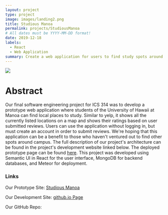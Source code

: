 ```yaml
---
layout: project
type: project
image: images/landing2.png
title: Studious Manoa
permalink: projects/StudiousManoa
# All dates must be YYYY-MM-DD format!
date: 2019-12-18
labels:
  - React
  - Web Application
summary: Create a web application for users to find study spots around UH Manoa.
---
```

<a href="https://studious-manoa.github.io/"><img class="ui image" src="../images/homepg.png"></a>

<h1>Abstract</h1>
Our final software engineering project for ICS 314 was to develop a prototype web application where students of the University of Hawaii at Manoa can find local places to study. Similar to yelp, it shows all the currently listed locations on a map and shows their ratings based on user submitted reviews. Users can use the application without logging in, but must create an account in order to submit reviews. We're hoping that this application can be a benefit to those who haven't ventured out to find other spots around campus. The full description of our project's architecture can be found in the project's development website linked below. The deployed prototype page can be found <a href="http://studiousmanoa.meteorapp.com/#/">here</a>. This project was developed using Semantic UI in React for the user interface, MongoDB for backend databases, and Meteor for deployment. 

<h3>Links</h3>
Our Prototype Site: <a href="https://studious-manoa.github.io/">Studious Manoa</a>

Our Development Site: <a href="https://studious-manoa.github.io/">github.io Page</a>

Our GitHub Repo: <a href="https://github.com/studious-manoa/studious-manoa"><i class="large github icon "></i></a>

